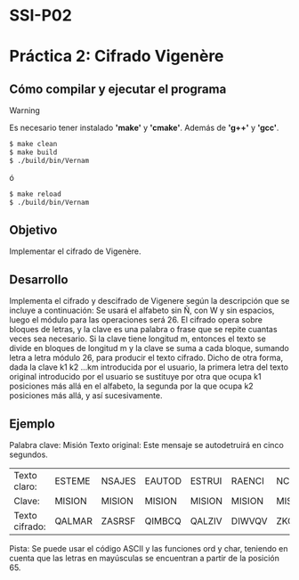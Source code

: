 # SSI-P02
# Práctica 2: Cifrado Vigenère
## Cómo compilar y ejecutar el programa
> [!WARNING]
> Es necesario tener instalado **'make'** y **'cmake'**. Además de **'g++'** y **'gcc'**.
```bash
$ make clean
$ make build
$ ./build/bin/Vernam
```
ó
```bash
$ make reload
$ ./build/bin/Vernam
```
## Objetivo
Implementar el cifrado de Vigenère.

## Desarrollo
Implementa el cifrado y descifrado de Vigenere según la descripción que se incluye a continuación:
Se usará el alfabeto sin Ñ, con W y sin espacios, luego el módulo para las operaciones será 26.
El cifrado opera sobre bloques de letras, y la clave es una palabra o frase que se repite cuantas veces sea
necesario.
Si la clave tiene longitud m, entonces el texto se divide en bloques de longitud m y la clave se suma a cada
bloque, sumando letra a letra módulo 26, para producir el texto cifrado.
Dicho de otra forma, dada la clave k1 k2 ...km introducida por el usuario, la primera letra del texto original
introducido por el usuario se sustituye por otra que ocupa k1 posiciones más allá en el alfabeto, la segunda
por la que ocupa k2 posiciones más allá, y así sucesivamente.

## Ejemplo
Palabra clave: Misión
Texto original: Este mensaje se autodetruirá en cinco segundos.

<table>
    <tr>
        <td>Texto claro:</td>
        <td>ESTEME</td>
        <td>NSAJES</td>
        <td>EAUTOD</td>
        <td>ESTRUI</td>
        <td>RAENCI</td>
        <td>NCOSEG</td>
        <td>UNDOS</td>
        <td></td>
        <td></td>
    </tr>
    <tr>
        <td>Clave:</td>
        <td>MISION</td>
        <td>MISION</td>
        <td>MISION</td>
        <td>MISION</td>
        <td>MISION</td>
        <td>MISION</td>
        <td>MISION</td>
        <td></td>
        <td></td>
    </tr>
    <tr>
        <td>Texto cifrado:</td>
        <td>QALMAR</td>
        <td>ZASRSF</td>
        <td>QIMBCQ</td>
        <td>QALZIV</td>
        <td>DIWVQV</td>
        <td>ZKGAST</td>
        <td>GVVWG</td>
        <td></td>
        <td></td>
    </tr>   
</table>

Pista: Se puede usar el código ASCII y las funciones ord y char, teniendo en cuenta que las letras en mayúsculas se encuentran a partir de la posición 65.